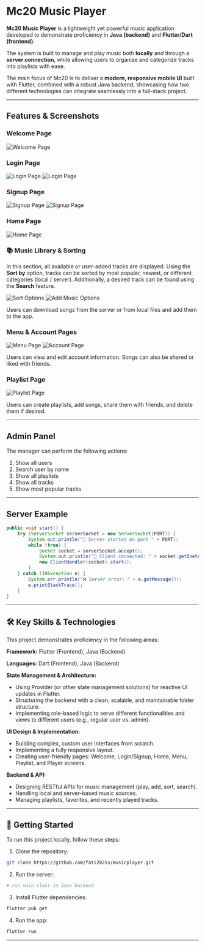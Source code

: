 # Mc20 Music Player

**Mc20 Music Player** is a lightweight yet powerful music application developed to demonstrate proficiency in **Java (backend)** and **Flutter/Dart (frontend)**.

The system is built to manage and play music both **locally** and through a **server connection**, while allowing users to organize and categorize tracks into playlists with ease.

The main focus of Mc20 is to deliver a **modern, responsive mobile UI** built with Flutter, combined with a robust Java backend, showcasing how two different technologies can integrate seamlessly into a full-stack project.

---

## Features & Screenshots

### Welcome Page

![Welcome Page](https://github.com/fati2025s/musicplayer/raw/fzarin1/untitled/assets/screenshots/WelcomePage.jpg)

### Login Page

![Login Page](https://github.com/fati2025s/musicplayer/raw/fzarin1/untitled/assets/screenshots/Login.jpg)  ![Login Page](https://github.com/fati2025s/musicplayer/raw/fzarin1/untitled/assets/screenshots/Login1.jpg)

### Signup Page

![Signup Page](https://github.com/fati2025s/musicplayer/raw/fzarin1/untitled/assets/screenshots/Signup.jpg)  ![Signup Page](https://github.com/fati2025s/musicplayer/raw/fzarin1/untitled/assets/screenshots/Signup1.jpg)

### Home Page

![Home Page](https://github.com/fati2025s/musicplayer/raw/fzarin1/untitled/assets/screenshots/HomePage.jpg)

### 📚 Music Library & Sorting

In this section, all available or user-added tracks are displayed. Using the **Sort by** option, tracks can be sorted by most popular, newest, or different categories (local / server). Additionally, a desired track can be found using the **Search** feature.

![Sort Options](https://github.com/fati2025s/musicplayer/raw/fzarin1/untitled/assets/screenshots/Sort.jpg)  ![Add Music Options](https://github.com/fati2025s/musicplayer/raw/fzarin1/untitled/assets/screenshots/AploadAptions.jpg)

Users can download songs from the server or from local files and add them to the app.

### Menu & Account Pages

![Menu Page](https://github.com/fati2025s/musicplayer/raw/fzarin1/untitled/assets/screenshots/Menu.jpg)  ![Account Page](https://github.com/fati2025s/musicplayer/raw/fzarin1/untitled/assets/screenshots/UserAccount.jpg)

Users can view and edit account information. Songs can also be shared or liked with friends.

### Playlist Page

![Playlist Page](https://github.com/fati2025s/musicplayer/raw/fzarin1/untitled/assets/screenshots/Playlists.jpg)

Users can create playlists, add songs, share them with friends, and delete them if desired.

---

## Admin Panel

The manager can perform the following actions:
1. Show all users
2. Search user by name
3. Show all playlists
4. Show all tracks
5. Show most popular tracks

---

## Server Example

```java
public void start() {
    try (ServerSocket serverSocket = new ServerSocket(PORT)) {
        System.out.println("🚀 Server started on port " + PORT);
        while (true) {
            Socket socket = serverSocket.accept();
            System.out.println("📡 Client connected: " + socket.getInetAddress());
            new ClientHandler(socket).start();
        }
    } catch (IOException e) {
        System.err.println("❌ Server error: " + e.getMessage());
        e.printStackTrace();
    }
}
```

---

## 🛠️ Key Skills & Technologies

This project demonstrates proficiency in the following areas:

**Framework:** Flutter (Frontend), Java (Backend)

**Languages:** Dart (Frontend), Java (Backend)

**State Management & Architecture:**
- Using Provider (or other state management solutions) for reactive UI updates in Flutter.
- Structuring the backend with a clean, scalable, and maintainable folder structure.
- Implementing role-based logic to serve different functionalities and views to different users (e.g., regular user vs. admin).

**UI Design & Implementation:**
- Building complex, custom user interfaces from scratch.
- Implementing a fully responsive layout.
- Creating user-friendly pages: Welcome, Login/Signup, Home, Menu, Playlist, and Player screens.

**Backend & API:**
- Designing RESTful APIs for music management (play, add, sort, search).
- Handling local and server-based music sources.
- Managing playlists, favorites, and recently played tracks.

---

## 🚀 Getting Started

To run this project locally, follow these steps:

1. Clone the repository:
```bash
git clone https://github.com/fati2025s/musicplayer.git
```
2. Run the server:
```bash
# run main class in Java backend
```
3. Install Flutter dependencies:
```bash
flutter pub get
```
4. Run the app:
```bash
flutter run
```

---

